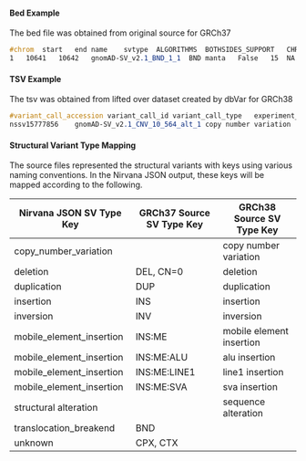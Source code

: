 #### Bed Example
The bed file was obtained from original source for GRCh37
```scss
#chrom	start	end	name	svtype	ALGORITHMS	BOTHSIDES_SUPPORT	CHR2	CPX_INTERVALS	CPX_TYPE	END2	ENDEVIDENCE	HIGH_SR_BACKGROUND	PCRPLUS_DEPLETED	PESR_GT_OVERDISPERSION	POS2	PROTEIN_CODING__COPY_GAIN	PROTEIN_CODING__DUP_LOF	PROTEIN_CODING__DUP_PARTIAL	PROTEIN_CODING__INTERGENIC	PROTEIN_CODING__INTRONIC	PROTEIN_CODING__INV_SPAN	PROTEIN_CODING__LOF	PROTEIN_CODING__MSV_EXON_OVR	PROTEIN_CODING__NEAREST_TSS	PROTEIN_CODING__PROMOTER	PROTEIN_CODING__UTR	SOURCE	STRANDS	SVLEN	SVTYPE	UNRESOLVED_TYPE	UNSTABLE_AF_PCRPLUS	VARIABLE_ACROSS_BATCHES	AN	AC	AF	N_BI_GENOS	N_HOMREF	N_HET	N_HOMALT	FREQ_HOMREF	FREQ_HET	FREQ_HOMALT	MALE_AN	MALE_AC	MALE_AF	MALE_N_BI_GENOS	MALE_N_HOMREF	MALE_N_HET	MALE_N_HOMALT	MALE_FREQ_HOMREF	MALE_FREQ_HET	MALE_FREQ_HOMALT	MALE_N_HEMIREF	MALE_N_HEMIALT	MALE_FREQ_HEMIREF	MALE_FREQ_HEMIALT	PAR	FEMALE_AN	FEMALE_AC	FEMALE_AF	FEMALE_N_BI_GENOS	FEMALE_N_HOMREF	FEMALE_N_HET	FEMALE_N_HOMALT	FEMALE_FREQ_HOMREF	FEMALE_FREQ_HET	FEMALE_FREQ_HOMALT	POPMAX_AF	AFR_AN	AFR_AC	AFR_AF	AFR_N_BI_GENOS	AFR_N_HOMREF	AFR_N_HET	AFR_N_HOMALT	AFR_FREQ_HOMREF	AFR_FREQ_HEAFR_FREQ_HOMALT	AFR_MALE_AN	AFR_MALE_AC	AFR_MALE_AF	AFR_MALE_N_BI_GENOS	AFR_MALE_N_HOMREF	AFR_MALE_N_HET	AFR_MALE_N_HOMALT	AFR_MALE_FREQ_HOMREF	AFR_MALE_FREQ_HET	AFR_MALE_FREQ_HOMALT	AFR_MALE_N_HEMIREF	AFR_MALE_N_HEMIALT	AFR_MALE_FREQ_HEMIREF	AFR_MALE_FREQ_HEMIALT	AFR_FEMALE_AN	AFR_FEMALE_AC	AFR_FEMALE_AF	AFR_FEMALE_N_BI_GENOS	AFR_FEMALE_N_HOMREF	AFR_FEMALE_N_HET	AFR_FEMALE_N_HOMALT	AFR_FEMALE_FREQ_HOMREF	AFR_FEMALE_FREQ_HET	AFR_FEMALE_FREQ_HOMALT	AMR_AN	AMR_AC	AMR_AF	AMR_N_BI_GENOS	AMR_N_HOMREF	AMR_N_HET	AMR_N_HOMALT	AMR_FREQ_HOMREF	AMR_FREQ_HET	AMR_FREQ_HOMALT	AMR_MALE_AN	AMR_MALE_AC	AMR_MALE_AF	AMR_MALE_N_BI_GENOS	AMR_MALE_N_HOMREF	AMR_MALE_N_HET	AMR_MALE_N_HOMALT	AMR_MALE_FREQ_HOMREF	AMR_MALE_FREQ_HET	AMR_MALE_FREQ_HOMALT	AMR_MALE_N_HEMIREF	AMR_MALE_N_HEMIALT	AMR_MALE_FREQ_HEMIREF	AMR_MALE_FREQ_HEMIALT	AMR_FEMALE_AN	AMR_FEMALE_AC	AMR_FEMALE_AF	AMR_FEMALE_N_BI_GENOS	AMR_FEMALE_N_HOMREF	AMR_FEMALE_N_HET	AMR_FEMALE_N_HOMALT	AMR_FEMALE_FREQ_HOMREF	AMR_FEMALE_FREQ_HET	AMR_FEMALE_FREQ_HOMALT	EAS_AN	EAS_AC	EAS_AF	EAS_N_BI_GENOS	EAS_N_HOMREF	EAS_N_HET	EAS_N_HOMALT	EAS_FREQ_HOMREF	EAS_FREQ_HET	EAS_FREQ_HOMALT	EAS_MALE_AN	EAS_MALE_AC	EAS_MALE_AF	EAS_MALE_N_BI_GENOS	EAS_MALE_N_HOMREF	EAS_MALE_N_HET	EAS_MALE_N_HOMALT	EAS_MALE_FREQ_HOMREF	EAS_MALE_FREQ_HET	EAS_MALE_FREQ_HOMALT	EAS_MALE_N_HEMIREF	EAS_MALE_N_HEMIALT	EAS_MALE_FREQ_HEMIREF	EAS_MALE_FREQ_HEMIALT	EAS_FEMALE_AN	EAS_FEMALE_AC	EAS_FEMALE_AF	EAS_FEMALE_N_BI_GENOS	EAS_FEMALE_N_HOMREF	EAS_FEMALE_N_HET	EAS_FEMALE_N_HOMALT	EAS_FEMALE_FREQ_HOMREF	EAS_FEMALE_FREQ_HET	EAS_FEMALE_FREQ_HOMALT	EUR_AN	EUR_AC	EUR_AF	EUR_N_BI_GENOS	EUR_N_HOMREF	EUR_N_HET	EUR_N_HOMALT	EUR_FREQ_HOMREF	EUR_FREQ_HET	EUR_FREQ_HOMALT	EUR_MALE_AN	EUR_MALE_AC	EUR_MALE_AF	EUR_MALE_N_BI_GENOS	EUR_MALE_N_HOMREF	EUR_MALE_N_HET	EUR_MALE_N_HOMALT	EUR_MALE_FREQ_HOMREF	EUR_MALE_FREQ_HET	EUR_MALE_FREQ_HOMALT	EUR_MALE_N_HEMIREF	EUR_MALE_N_HEMIALT	EUR_MALE_FREQ_HEMIREF	EUR_MALE_FREQ_HEMIALT	EUR_FEMALE_AN	EUR_FEMALE_AC	EUR_FEMALE_AF	EUR_FEMALE_N_BI_GENOS	EUR_FEMALE_N_HOMREF	EUR_FEMALE_N_HET	EUR_FEMALE_N_HOMALT	EUR_FEMALE_FREQ_HOMREF	EUR_FEMALE_FREQ_HET	EUR_FEMALE_FREQ_HOMALT	OTH_AN	OTH_AC	OTH_AF	OTH_N_BI_GENOS	OTH_N_HOMREF	OTH_N_HET	OTH_N_HOMALT	OTH_FREQ_HOMREF	OTH_FREQ_HET	OTH_FREQ_HOMALT	OTH_MALE_AN	OTH_MALE_AC	OTH_MALE_AF	OTH_MALE_N_BI_GENOS	OTH_MALE_N_HOMREF	OTH_MALE_N_HET	OTH_MALE_N_HOMALT	OTH_MALE_FREQ_HOMREF	OTH_MALE_FREQ_HET	OTH_MALE_FREQ_HOMALT	OTH_MALE_N_HEMIREF	OTH_MALE_N_HEMIALT	OTH_MALE_FREQ_HEMIREF	OTH_MALE_FREQ_HEMIALT	OTH_FEMALE_AN	OTH_FEMALE_AC	OTH_FEMALE_AF	OTH_FEMALE_N_BI_GENOS	OTH_FEMALE_N_HOMREF	OTH_FEMALE_N_HET	OTH_FEMALE_N_HOMALT	OTH_FEMALE_FREQ_HOMREF	OTH_FEMALE_FREQ_HET	OTH_FEMALE_FREQ_HOMALT	FILTER
1	10641	10642	gnomAD-SV_v2.1_BND_1_1	BND	manta	False	15	NA	NA	10643	10643	PE,SR	False	False	True	10642	NA	NA	NA	False	NA	NA	NA	NA	NA	NA	NA	NA	NA	-1	BND	SINGLE_ENDER_--	False	False	21366	145	0.006785999983549118	10683	10543	135	5	0.9868950247764587	0.012636899948120117	0.00046803298755548894	10866	69	0.00634999992325902	5433	5366	65	2	0.987667977809906	0.011963900178670883	0.000368120992789045	NA	NA	NA	NA	False	10454	76	0.007269999943673615227	5154	70	3	0.9860339760780334	0.013392000459134579	0.0005739430198445916	0.015956999734044075	93972	0.007660999894142151	4699	4629	68	2	0.9851030111312866	0.014471200294792652	0.0004256220126990229	5154	33	0.006403000093996525	2577	2544	33	0	0.9871940016746521	0.012805599719285965	0.0NA	NA	NA	NA	4232	39	0.009216000325977802	2116	2079	35	2	0.9825140237808228	0.01654059998691082	0.0009451800142414868	1910	7	0.003664999967440963	955	949	5	1	0.9937170147895813	0.00523559981957078	0.001047119963914156	950	4	0.004211000166833401	475	472	2	1	0.9936839938163757	0.00421052984893322	0.0021052600350230932	NA	NA	NA	NA	952	3	0.0031510000117123127	476473	3	0	0.9936969876289368	0.006302520167082548	0.0	2296	31	0.013501999899744987	1148	11131	0	0.9729970097541809	0.02700350061058998	0.0	1312	13	0.009909000247716904	656	643	13	0.9801830053329468	0.01981710083782673	0.0	NA	NA	NA	NA	976	18	0.018442999571561813	488470	18	0	0.9631149768829346	0.03688519820570946	0.0	7574	32	0.004224999807775021	3787	37528	2	0.9920780062675476	0.007393720094114542	0.0005281229969114065	3374	17	0.005038999952375889	1681671	15	1	0.9905160069465637	0.008891520090401173	0.000592768017668277	NA	NA	NA	NA	41815	0.003587000072002411	2091	2077	13	1	0.9933050274848938	0.006217120215296745	0.00047823999193497188	3	0.015956999734044075	94	91	3	0	0.968084990978241	0.03191490098834038	0.0	76	0.026316000148653984	38	36	2	0	0.9473680257797241	0.05263160169124603	0.0	NA	NA	NA	NA	112	1	0.008929000236093998	56	55	1	0	0.982142984867096	0.017857100814580917	0.0UNRESOLVED      
```

#### TSV Example
The tsv was obtained from lifted over dataset created by dbVar for GRCh38
```scss
#variant_call_accession	variant_call_id	variant_call_type	experiment_id	sample_id	sampleset_id	assembly	chrcontig	outer_start	start	inner_start	inner_stop	stop	outer_stop	insertion_length	variant_region_acc	variant_region_id	copy_number	description	validation	zygosity	origin	phenotype	hgvs_name	placement_method	placement_rank	placements_per_assembly	remap_alignment	remap_best_within_cluster	remap_coverage	remap_diff_chr	remap_failure_code	allele_count	allele_frequency	allele_number
nssv15777856	gnomAD-SV_v2.1_CNV_10_564_alt_1	copy number variation	1		1	GRCh38.p12	10			736806			738184			nsv4039284	10__782746___784124______GRCh37.p13_copy_number_variation	0	Remapped	BestAvailable	Single	First Pass	0	1			AC=21,AFR_AC=10,AMR_AC=9,EAS_AC=0,EUR_AC=2,OTH_AC=0AF=0.038889,AFR_AF=0.044643,AMR_AF=0.03913,EAS_AF=0,EUR_AF=0.023256,OTH_AF=0	AN=540,AFR_AN=224,AMR_AN=230,EAS_AN=0,EUR_AN=86,OTH_AN=0
```

#### Structural Variant Type Mapping
The source files represented the structural variants with keys using various naming conventions.
In the Nirvana JSON output, these keys will be mapped according to the following. 

| Nirvana JSON SV Type Key | GRCh37 Source SV Type Key | GRCh38 Source SV Type Key |
|--------------------------|---------------------------|---------------------------|
| copy_number_variation    |                           | copy number variation     |
| deletion                 | DEL, CN=0                 | deletion                  |
| duplication              | DUP                       | duplication               |
| insertion                | INS                       | insertion                 |
| inversion                | INV                       | inversion                 |
| mobile_element_insertion | INS:ME                    | mobile element insertion  |
| mobile_element_insertion | INS:ME:ALU                | alu insertion             |
| mobile_element_insertion | INS:ME:LINE1              | line1 insertion           |
| mobile_element_insertion | INS:ME:SVA                | sva insertion             |
| structural alteration    |                           | sequence alteration       |
| translocation_breakend   | BND                       |                           |
| unknown                  | CPX, CTX                  |                           |
